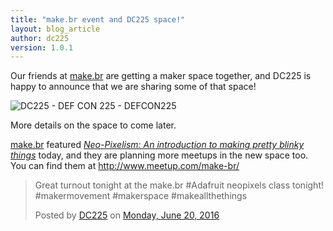 ```yaml
---
title: "make.br event and DC225 space!"
layout: blog_article
author: dc225
version: 1.0.1
---
```


<div id="fb-root"></div>
<script>(function(d, s, id) {
  var js, fjs = d.getElementsByTagName(s)[0];
  if (d.getElementById(id)) return;
  js = d.createElement(s); js.id = id;
  js.src = "//connect.facebook.net/en_US/sdk.js#xfbml=1&version=v2.6&appId=1471741469705072";
  fjs.parentNode.insertBefore(js, fjs);
}(document, 'script', 'facebook-jssdk'));</script>

Our friends at [make.br](http://www.meetup.com/make-br/) are getting a maker space together, and DC225 is happy to announce that we are sharing some of that space!

<img src="https://s3-us-west-2.amazonaws.com/63306e6675736564/uplds/spaced.jpg" class="img-responsive" alt="DC225 - DEF CON 225 - DEFCON225" />

More details on the space to come later.

[make.br](http://www.meetup.com/make-br/) featured [_Neo-Pixelism: An introduction to making pretty blinky things_](http://www.meetup.com/make-br/events/231920526/) today, and they are planning more meetups in the new space too. You can find them at <http://www.meetup.com/make-br/>  

<div class="fb-post" data-href="https://www.facebook.com/DC225/photos/a.910628688984646.1073741828.138549232859266/1030501613664019/" data-width="500" data-show-text="true"><blockquote cite="https://www.facebook.com/DC225/posts/1030501613664019:0" class="fb-xfbml-parse-ignore"><p>Great turnout tonight at the make.br  #Adafruit neopixels class tonight! #makermovement #makerspace #makeallthethings</p>Posted by <a href="https://www.facebook.com/DC225/">DC225</a> on&nbsp;<a href="https://www.facebook.com/DC225/posts/1030501613664019:0">Monday, June 20, 2016</a></blockquote></div>

